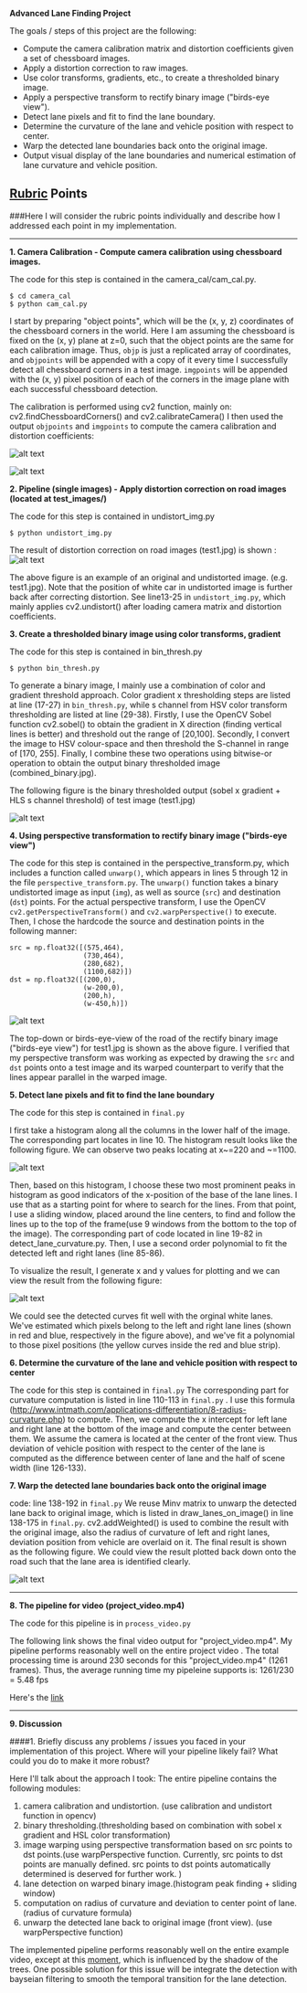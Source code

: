 **Advanced Lane Finding Project**

The goals / steps of this project are the following:

* Compute the camera calibration matrix and distortion coefficients given a set of chessboard images.
* Apply a distortion correction to raw images.
* Use color transforms, gradients, etc., to create a thresholded binary image.
* Apply a perspective transform to rectify binary image ("birds-eye view").
* Detect lane pixels and fit to find the lane boundary.
* Determine the curvature of the lane and vehicle position with respect to center.
* Warp the detected lane boundaries back onto the original image.
* Output visual display of the lane boundaries and numerical estimation of lane curvature and vehicle position.

[//]: # (Image References)

[image1]: ./examples/undistort_output.png "Undistorted"
[image1.5]: ./examples/corner_found.jpg "Corners found"
[image2]: ./figure_1.png "Road image and undistortion"
[image3]: ./output_images/combined_binary_test1.jpg "Binary thresholded output"
[image4]: ./output_images/unwarped.png "Warped binary thresholded output"
[image4.5]: ./output_images/hist1.png "Histogram"
[image5]: ./output_images/detect_lanes_test1.png "Detect lanes"
[image6]: ./output_images/result_test1.jpg "Final Output"
[video1]: ./project_video.mp4 "Video"

## [Rubric](https://review.udacity.com/#!/rubrics/571/view) Points
###Here I will consider the rubric points individually and describe how I addressed each point in my implementation.  

---

**1. Camera Calibration - Compute camera calibration using chessboard images.**

The code for this step is contained in the camera_cal/cam_cal.py.
```
$ cd camera_cal
$ python cam_cal.py
```
I start by preparing "object points", which will be the (x, y, z) coordinates of the chessboard corners in the world. Here I am assuming the chessboard is fixed on the (x, y) plane at z=0, such that the object points are the same for each calibration image.  Thus, `objp` is just a replicated array of coordinates, and `objpoints` will be appended with a copy of it every time I successfully detect all chessboard corners in a test image.  `imgpoints` will be appended with the (x, y) pixel position of each of the corners in the image plane with each successful chessboard detection.  

The calibration is performed using cv2 function, mainly on: cv2.findChessboardCorners() and cv2.calibrateCamera()
I then used the output `objpoints` and `imgpoints` to compute the camera calibration and distortion coefficients: 

![alt text][image1]

![alt text][image1.5]



**2. Pipeline (single images) - Apply distortion correction on road images (located at test_images/)**

The code for this step is contained in undistort_img.py
```
$ python undistort_img.py
```

The result of distortion correction on road images (test1.jpg) is shown :
![alt text][image2]

The above figure is an example of an original and undistorted image. (e.g. test1.jpg). Note that the position of white car in undistorted image is further back after correcting distortion. See line13-25 in ```undistort_img.py```, which mainly applies cv2.undistort() after loading camera matrix and distortion coefficients. 

**3. Create a thresholded binary image using color transforms, gradient**

The code for this step is contained in bin_thresh.py
```
$ python bin_thresh.py
```

To generate a binary image, I mainly use a combination of color and gradient threshold approach. Color gradient x thresholding steps are listed at line (17-27) in ```bin_thresh.py```, while s channel from HSV color transform thresholding are listed at line (29-38).
Firstly, I use the OpenCV Sobel function cv2.sobel() to obtain the gradient in X direction (finding vertical lines is better) and threshold out the range of [20,100].
Secondly, I convert the image to HSV colour-space and then threshold the S-channel in range of [170, 255].
Finally, I combine these two operations using bitwise-or operation to obtain the output binary thresholded image (combined_binary.jpg).

The following figure is the binary thresholded output (sobel x gradient + HLS s channel threshold) of test image (test1.jpg)

![alt text][image3]

**4. Using perspective transformation to rectify binary image ("birds-eye view")**

The code for this step is contained in the perspective_transform.py, which includes a function called `unwarp()`, which appears in lines 5 through 12 in the file `perspective_transform.py`.  The `unwarp()` function takes a binary undistorted image as input  (`img`), as well as source (`src`) and destination (`dst`) points. For the actual perspective transform,  I use the OpenCV `cv2.getPerspectiveTransform()` and `cv2.warpPerspective()` to execute. Then, I chose the hardcode the source and destination points in the following manner:
```
src = np.float32([(575,464),
                  (730,464), 
                  (280,682), 
                  (1100,682)])
dst = np.float32([(200,0),
                  (w-200,0),
                  (200,h),
                  (w-450,h)])
```

![alt text][image4]

The top-down or birds-eye-view of the road of the rectify binary image ("birds-eye view") for test1.jpg is shown as the above figure.
I verified that my perspective transform was working as expected by drawing the `src` and `dst` points onto a test image and its warped counterpart to verify that the lines appear parallel in the warped image.

**5. Detect lane pixels and fit to find the lane boundary**

The code for this step is contained in `final.py`

I first take a histogram along all the columns in the lower half of the image. The corresponding part locates in line 10. The histogram result looks like the following figure. We can observe two peaks locating at x~=220 and ~=1100.

![alt text][image4.5]

Then, based on this histogram, I choose these two most prominent 
peaks in histogram as good indicators of the x-position of the base 
of the lane lines. I use that as a starting point for where to search for the lines. 
From that point, I use a sliding window, placed around the line centers, 
to find and follow the lines up to the top of the frame(use 9 windows from the bottom to the top of the image). The corresponding part of code
located in line 19-82 in detect_lane_curvature.py. Then, I use a second order polynomial to fit 
the detected left and right lanes (line 85-86).

To visualize the result, I generate x and y values for plotting and we can view the result from the following figure:

![alt text][image5]

We could see the detected curves fit well with the orginal white lanes.  We've estimated which pixels belong to the left and right lane lines (shown in red and blue, respectively in the figure above), and we've fit a polynomial to those pixel positions (the yellow curves inside the red and blue strip).

**6. Determine the curvature of the lane and vehicle position with respect to center**

The code for this step is contained in `final.py`
The corresponding part for curvature computation is listed in line 110-113 in `final.py` . I use this formula (http://www.intmath.com/applications-differentiation/8-radius-curvature.php) to compute. Then, we compute the x intercept for left lane and right lane at the bottom of the image and compute the center between them. We assume the camera is located at the center of the front view. Thus deviation of vehicle position with respect to the center of the lane is computed as the difference between center of lane and the half of scene width (line 126-133). 

**7. Warp the detected lane boundaries back onto the original image**

code: line 138-192 in `final.py`
We reuse Minv matrix to unwarp the detected lane back to original image, which is listed in draw_lanes_on_image() in line 138-175 in `final.py`. cv2.addWeighted() is used to combine the result with the original image, also the radius of curvature of left and right lanes, deviation position from vehicle are overlaid on it. The final result is shown as the following figure. We could view the result plotted back down onto the road such that the lane area is identified clearly.

![alt text][image6]


---

**8. The pipeline for video (project_video.mp4)**

The code for this pipeline is in `process_video.py`

The following link shows the final video output for "project_video.mp4".  My pipeline performs reasonably well on the entire project video . The total processing time is around 230 seconds for this "project_video.mp4" (1261 frames). Thus, the average running time my pipeleine supports is: 1261/230 = 5.48 fps 

Here's the [link](https://youtu.be/mBHRAK3qlGI)

---

**9. Discussion**

####1. Briefly discuss any problems / issues you faced in your implementation of this project.  Where will your pipeline likely fail?  What could you do to make it more robust?

Here I'll talk about the approach I took: The entire pipeline contains the following modules:
1. camera calibration and undistortion. (use calibration and undistort function in opencv)
2. binary thresholding.(thresholding based on combination with sobel x gradient and HSL color transformation)
3. image warping using perspective transformation based on src points to dst points.(use warpPerspective function. Currently, src points to dst points are manually defined. src points to dst points automatically determined is deserved for further work. )
4. lane detection on warped binary image.(histogram peak finding + sliding window)
5. computation on radius of curvature and deviation to center point of lane. (radius of curvature formula)
6. unwarp the detected lane back to original image (front view). (use warpPerspective function)

The implemented pipeline performs reasonably well on the entire example video, except at this [moment](https://youtu.be/mBHRAK3qlGI?t=41), which is influenced by the shadow of the trees. One possible solution for this issue will be integrate the detection with bayseian filtering to smooth the temporal transition for the lane detection.

